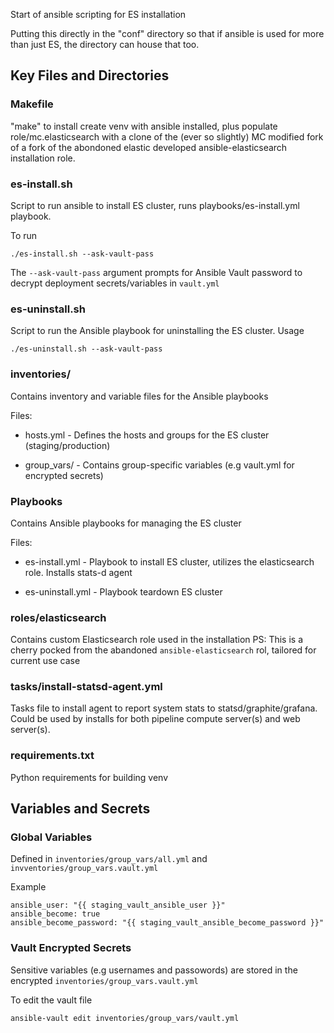 Start of ansible scripting for ES installation

Putting this directly in the "conf" directory so that if ansible is
used for more than just ES, the directory can house that too.

## Key Files and Directories

### Makefile

"make" to install create venv with ansible installed, plus populate
role/mc.elasticsearch with a clone of the (ever so slightly) MC
modified fork of a fork of the abondoned elastic developed
ansible-elasticsearch installation role.

### es-install.sh

Script to run ansible to install ES cluster, runs playbooks/es-install.yml playbook.

To run
```
./es-install.sh --ask-vault-pass
```
The `--ask-vault-pass` argument prompts for Ansible Vault password to decrypt deployment secrets/variables in `vault.yml`

### es-uninstall.sh

Script to run the Ansible playbook for uninstalling the ES cluster.
Usage
```
./es-uninstall.sh --ask-vault-pass
```
### inventories/

Contains inventory and variable files for the Ansible playbooks

Files:

* hosts.yml - Defines the hosts and groups for the ES cluster (staging/production)

* group_vars/ - Contains group-specific variables (e.g vault.yml for encrypted secrets)

### Playbooks

Contains Ansible playbooks for managing the ES cluster

Files:

* es-install.yml - Playbook to install ES cluster, utilizes the elasticsearch role. Installs stats-d agent

* es-uninstall.yml - Playbook teardown ES cluster

### roles/elasticsearch

Contains custom Elasticsearch role used in the installation
PS: This is a cherry pocked from the abandoned `ansible-elasticsearch` rol, tailored for current use case


### tasks/install-statsd-agent.yml

Tasks file to install agent to report system stats to
statsd/graphite/grafana.  Could be used by installs for both pipeline
compute server(s) and web server(s).

### requirements.txt

Python requirements for building venv

## Variables and Secrets

### Global Variables

Defined in `inventories/group_vars/all.yml` and `invventories/group_vars.vault.yml`

Example

```
ansible_user: "{{ staging_vault_ansible_user }}"
ansible_become: true
ansible_become_password: "{{ staging_vault_ansible_become_password }}"
```

### Vault Encrypted Secrets

Sensitive variables (e.g usernames and passowords) are stored in the encrypted `inventories/group_vars.vault.yml`

To edit the vault file
```
ansible-vault edit inventories/group_vars/vault.yml
```
